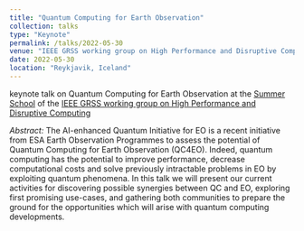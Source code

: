 ```yaml
---
title: "Quantum Computing for Earth Observation"
collection: talks
type: "Keynote"
permalink: /talks/2022-05-30
venue: "IEEE GRSS working group on High Performance and Disruptive Computing / Summer School"
date: 2022-05-30
location: "Reykjavik, Iceland"
---
```


keynote talk on Quantum Computing for Earth Observation at the [Summer School](https://www.grss-ieee.org/community/groups-initiatives/high-performance-and-disruptive-computing-in-remote-sensing-hdcrs/hdcrs-summer-school-2022/) of the [IEEE GRSS working group on High Performance and Disruptive Computing](https://www.grss-ieee.org/technical-committees/earth-science-informatics/working-group-earth-science-informatics/hdcrs/)

_Abstract:_ The AI-enhanced Quantum Initiative for EO is a recent initiative from ESA Earth Observation Programmes to assess the potential of Quantum Computing for Earth Observation (QC4EO). Indeed, quantum computing has the potential to improve performance, decrease computational costs and solve previously intractable problems in EO by exploiting quantum phenomena. In this talk we will present our current activities for discovering possible synergies between QC and EO, exploring first promising use-cases, and gathering both communities to prepare the ground for the opportunities which will arise with quantum computing developments.
